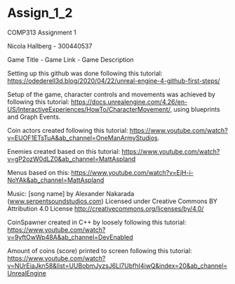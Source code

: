 # Assign_1_2
 COMP313 Assignment 1
 
 Nicola Hallberg - 300440537
 
 Game Title - Game Link - Game Description
 
 Setting up this github was done following this tutorial: https://odederell3d.blog/2020/04/22/unreal-engine-4-github-first-steps/
 
 Setup of the game, character controls and movements was achieved by following this tutorial: https://docs.unrealengine.com/4.26/en-US/InteractiveExperiences/HowTo/CharacterMovement/, using blueprints and Graph Events.

Coin actors created following this tutorial: https://www.youtube.com/watch?v=EUOF1ETsTuA&ab_channel=OneManArmyStudios.

Enemies created based on this tutorial: https://www.youtube.com/watch?v=gP2ozW0dLZ0&ab_channel=MattAspland

Menus based on this: https://www.youtube.com/watch?v=EjH-i-NoYAk&ab_channel=MattAspland

Music: [song name] by Alexander Nakarada (www.serpentsoundstudios.com)
Licensed under Creative Commons BY Attribution 4.0 License
http://creativecommons.org/licenses/by/4.0/

CoinSpawner created in C++ by loosely following this tutorial: https://www.youtube.com/watch?v=9yftOwWp48A&ab_channel=DevEnabled

Amount of coins (score) printed to screen following this tutorial: https://www.youtube.com/watch?v=NUrEiaJkn58&list=UUBobmJyzsJ6Ll7UbfhI4iwQ&index=20&ab_channel=UnrealEngine
